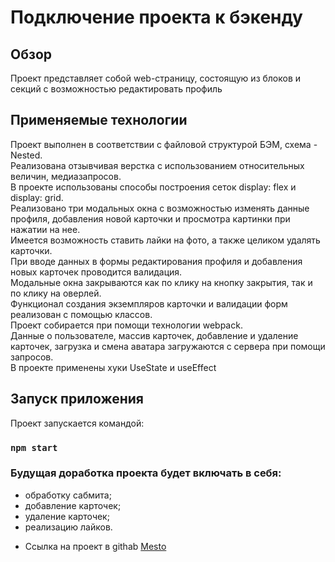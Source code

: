 # Подключение проекта к бэкенду

## Обзор
Проект представляет собой web-страницу, состоящую из блоков и секций с возможностью редактировать профиль

## Применяемые технологии
Проект выполнен в соответствии с файловой структурой БЭМ, схема - Nested.<br>
Реализована отзывчивая верстка с использованием относительных величин, медиазапросов.<br>
В проекте использованы способы построения сеток display: flex и display: grid.<br>
Реализовано три модальных окна с возможностью изменять данные профиля, добавления новой карточки и просмотра картинки при нажатии на нее.<br>
Имеется возможность ставить лайки на фото, а также целиком удалять карточки.<br>
При вводе данных в формы редактирования профиля и добавления новых карточек проводится валидация.<br>
Модальные окна закрываются как по клику на кнопку закрытия, так и по клику на оверлей.<br>
Функционал создания экземпляров карточки и валидации форм реализован с помощью классов.<br>
Проект собирается при помощи технологии webpack.<br>
Данные о пользователе, массив карточек, добавление и удаление карточек, загрузка и смена аватара загружаются с сервера при помощи запросов.<br>
В проекте применены хуки UseState и useEffect

## Запуск приложения

Проект запускается командой:

### `npm start`

### Будущая доработка проекта будет включать в себя:
- обработку сабмита;
- добавление карточек;
- удаление карточек;
- реализацию лайков.

* Ссылка на проект в githab [Mesto](https://dea2022.github.io/mesto-react-auth/)
